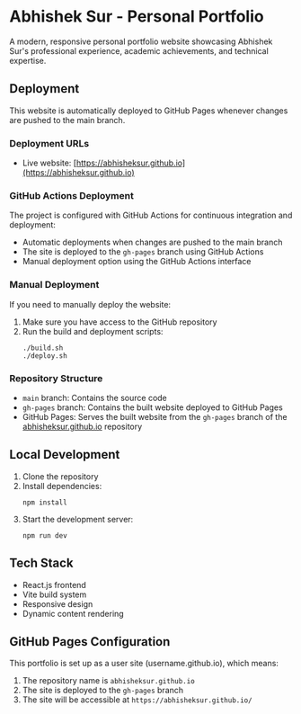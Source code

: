# Abhishek Sur - Personal Portfolio

A modern, responsive personal portfolio website showcasing Abhishek Sur's professional experience, academic achievements, and technical expertise.

## Deployment

This website is automatically deployed to GitHub Pages whenever changes are pushed to the main branch.

### Deployment URLs

- Live website: [https://abhisheksur.github.io](https://abhisheksur.github.io)

### GitHub Actions Deployment

The project is configured with GitHub Actions for continuous integration and deployment:

- Automatic deployments when changes are pushed to the main branch
- The site is deployed to the `gh-pages` branch using GitHub Actions
- Manual deployment option using the GitHub Actions interface

### Manual Deployment

If you need to manually deploy the website:

1. Make sure you have access to the GitHub repository
2. Run the build and deployment scripts:
   ```
   ./build.sh
   ./deploy.sh
   ```

### Repository Structure

- `main` branch: Contains the source code
- `gh-pages` branch: Contains the built website deployed to GitHub Pages
- GitHub Pages: Serves the built website from the `gh-pages` branch of the [abhisheksur.github.io](https://github.com/abhisheksur/abhisheksur.github.io) repository

## Local Development

1. Clone the repository
2. Install dependencies:
   ```
   npm install
   ```
3. Start the development server:
   ```
   npm run dev
   ```

## Tech Stack

- React.js frontend
- Vite build system
- Responsive design
- Dynamic content rendering

## GitHub Pages Configuration

This portfolio is set up as a user site (username.github.io), which means:

1. The repository name is `abhisheksur.github.io`
2. The site is deployed to the `gh-pages` branch
3. The site will be accessible at `https://abhisheksur.github.io/`
